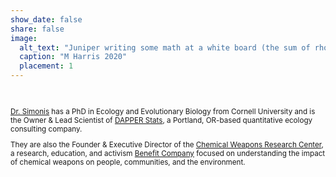 ```yaml
---
show_date: false
share: false
image:
  alt_text: "Juniper writing some math at a white board (the sum of rho sub i times x sub i over i from 1 to N) while looking back at the camera over their left shoulder. Their hair is close shaved around the sides and done up in a curly mess. Their eye brows are sharp and they are wearing dangly circle earrings with silver hoops and blue beads. They are giving a smirky smize look at the camera and their freckles are plentiful and multi-colored." 
  caption: "M Harris 2020"
  placement: 1
---
```


<br> 
<small>

[Dr. Simonis](https://www.dapperstats.com/author/dr.-juniper-l.-simonis/) has a PhD in Ecology and Evolutionary Biology from Cornell University and is the Owner & Lead Scientist of [DAPPER Stats](https://dapperstats.com), a Portland, OR-based quantitative ecology consulting company.

They are also the Founder & Executive Director of the [Chemical Weapons Research Center](https://www.chemicalweaponsresearch.com), a research, education, and activism [Benefit Company](https://sos.oregon.gov/business/Pages/benefit-company-faq.aspx) focused on understanding the impact of chemical weapons on people, communities, and the environment.

</small>